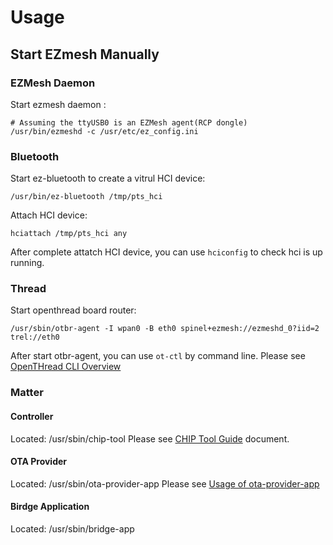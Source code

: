 # Usage
## Start EZmesh Manually
### EZMesh Daemon
Start ezmesh daemon :
```
# Assuming the ttyUSB0 is an EZMesh agent(RCP dongle)
/usr/bin/ezmeshd -c /usr/etc/ez_config.ini
```
### Bluetooth
Start ez-bluetooth to create a vitrul HCI device:
```
/usr/bin/ez-bluetooth /tmp/pts_hci
```
Attach HCI device: 
```
hciattach /tmp/pts_hci any
```
After complete attatch HCI device, you can use `hciconfig` to check hci is up running.

### Thread
Start openthread board router: 
```
/usr/sbin/otbr-agent -I wpan0 -B eth0 spinel+ezmesh://ezmeshd_0?iid=2 trel://eth0
```
After start otbr-agent, you can use `ot-ctl` by command line.
Please see [OpenTHread CLI Overview](https://openthread.io/reference/cli)

### Matter
#### Controller
Located: /usr/sbin/chip-tool
Please see [CHIP Tool Guide](https://github.com/project-chip/connectedhomeip/blob/master/docs/guides/chip_tool_guide.md) document.

#### OTA Provider
Located: /usr/sbin/ota-provider-app
Please see [Usage of ota-provider-app](https://github.com/project-chip/connectedhomeip/tree/master/examples/ota-provider-app/linux#usage)

#### Birdge Application
Located: /usr/sbin/bridge-app
